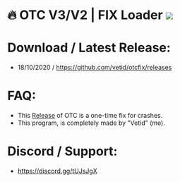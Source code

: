 # 🔥 OTC V3/V2 | FIX Loader ![](https://img.shields.io/badge/CSGO-WINDOWS-green)

# Download / Latest Release:
* 18/10/2020 / https://github.com/vetid/otcfix/releases

# FAQ:
* This [Release](https://github.com/vetid/otcfix/releases "Release") of OTC is a one-time fix for crashes.
* This program, is completely made by "Vetid" (me).

# Discord / Support:
* https://discord.gg/tUJsJgX


